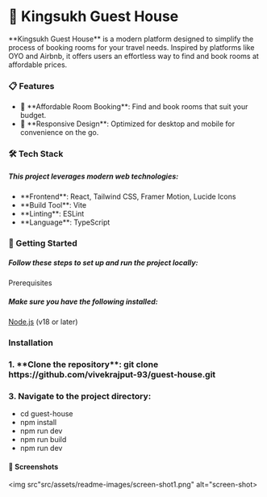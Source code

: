 <h1>🌟 Kingsukh Guest House</h1>
<p>**Kingsukh Guest House** is a modern platform designed to simplify the process of booking rooms for your travel needs. Inspired by platforms like OYO and Airbnb, it offers users an effortless way to find and book rooms at affordable prices.</p>

<h3>📋 Features</h3>

<ul>
  <li>🏨 **Affordable Room Booking**: Find and book rooms that suit your budget.</li>
  <li>📱 **Responsive Design**: Optimized for desktop and mobile for convenience on the go.</li>
</ul>

<h3> 🛠️ Tech Stack</h3>

<h5>This project leverages modern web technologies:</h5>

<ul>
  <li>**Frontend**: React, Tailwind CSS, Framer Motion, Lucide Icons</li>
  <li>**Build Tool**: Vite</li>
  <li>**Linting**: ESLint</li>
  <li>**Language**: TypeScript</li>
</ul>

<h3>🚀 Getting Started</h3>

<h5>Follow these steps to set up and run the project locally:</h5>
<p>Prerequisites</p>

<h5>Make sure you have the following installed:</h5>

<span>[Node.js](https://nodejs.org/) (v18 or later)</span>


<h3>Installation</h3>

<h3>1. **Clone the repository**:</span>
<span>git clone https://github.com/vivekrajput-93/guest-house.git</span>

<h3>3. Navigate to the project directory:</h3>
<ul>
<li>cd guest-house</li>
<li>npm install</li>
<li>npm run dev</li>
<li>npm run build</li>
<li>npm run dev</li>
</ul>

<h4>📸 Screenshots</h4>

<img src"src/assets/readme-images/screen-shot1.png" alt="screen-shot>